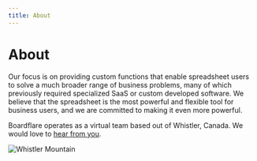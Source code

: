 ```yaml
---
title: About
---
```


# About

Our focus is on providing custom functions that enable spreadsheet users to solve a much broader range of business problems, many of which previously required specialized SaaS or custom developed software.  We believe that the spreadsheet is the most powerful and flexible tool for business users, and we are committed to making it even more powerful.

Boardflare operates as a virtual team based out of Whistler, Canada.  We would love to [hear from you](mailto:support@boardflare.com).

![Whistler Mountain](/images/whistler-mtn.jpg)